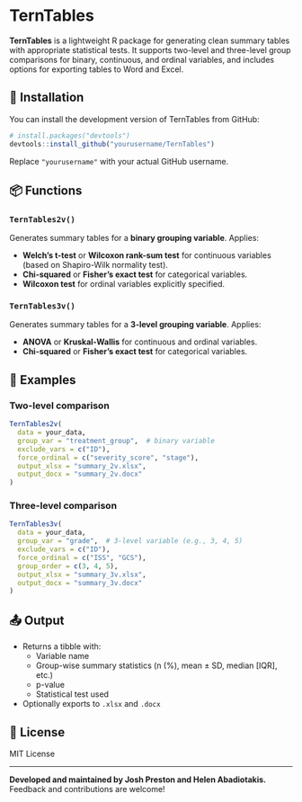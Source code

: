 # TernTables
**TernTables** is a lightweight R package for generating clean summary tables with appropriate statistical tests. It supports two-level and three-level group comparisons for binary, continuous, and ordinal variables, and includes options for exporting tables to Word and Excel.

## 🚀 Installation

You can install the development version of TernTables from GitHub:

```r
# install.packages("devtools")
devtools::install_github("yourusername/TernTables")
```

Replace `"yourusername"` with your actual GitHub username.

## 📦 Functions

### `TernTables2v()`
Generates summary tables for a **binary grouping variable**. Applies:
- **Welch’s t-test** or **Wilcoxon rank-sum test** for continuous variables (based on Shapiro-Wilk normality test).
- **Chi-squared** or **Fisher’s exact test** for categorical variables.
- **Wilcoxon test** for ordinal variables explicitly specified.

### `TernTables3v()`
Generates summary tables for a **3-level grouping variable**. Applies:
- **ANOVA** or **Kruskal-Wallis** for continuous and ordinal variables.
- **Chi-squared** or **Fisher’s exact test** for categorical variables.

## 📝 Examples

### Two-level comparison

```r
TernTables2v(
  data = your_data,
  group_var = "treatment_group",  # binary variable
  exclude_vars = c("ID"),
  force_ordinal = c("severity_score", "stage"),
  output_xlsx = "summary_2v.xlsx",
  output_docx = "summary_2v.docx"
)
```

### Three-level comparison

```r
TernTables3v(
  data = your_data,
  group_var = "grade",  # 3-level variable (e.g., 3, 4, 5)
  exclude_vars = c("ID"),
  force_ordinal = c("ISS", "GCS"),
  group_order = c(3, 4, 5),
  output_xlsx = "summary_3v.xlsx",
  output_docx = "summary_3v.docx"
)
```

## 📤 Output

- Returns a tibble with:
  - Variable name
  - Group-wise summary statistics (n (%), mean ± SD, median [IQR], etc.)
  - p-value
  - Statistical test used
- Optionally exports to `.xlsx` and `.docx`

## 📄 License

MIT License

---

**Developed and maintained by Josh Preston and Helen Abadiotakis.**  
Feedback and contributions are welcome!

